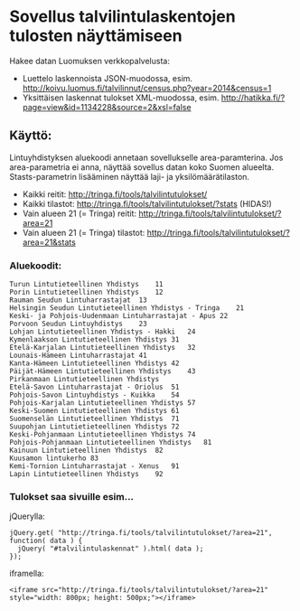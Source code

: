 
# Sovellus talvilintulaskentojen tulosten näyttämiseen

Hakee datan Luomuksen verkkopalvelusta:
* Luettelo laskennoista JSON-muodossa, esim. http://koivu.luomus.fi/talvilinnut/census.php?year=2014&census=1
* Yksittäisen laskennat tulokset XML-muodossa, esim. http://hatikka.fi/?page=view&id=1134228&source=2&xsl=false

## Käyttö:

Lintuyhdistyksen aluekoodi annetaan sovellukselle area-paramterina. Jos area-parametria ei anna, näyttää sovellus datan koko Suomen alueelta. Stasts-parametrin lisääminen näyttää laji- ja yksilömäärätilaston.

* Kaikki reitit: http://tringa.fi/tools/talvilintutulokset/
* Kaikki tilastot: http://tringa.fi/tools/talvilintutulokset/?stats (HIDAS!)
* Vain alueen 21 (= Tringa) reitit: http://tringa.fi/tools/talvilintutulokset/?area=21
* Vain alueen 21 (= Tringa) tilastot: http://tringa.fi/tools/talvilintutulokset/?area=21&stats

### Aluekoodit:

	Turun Lintutieteellinen Yhdistys	11
	Porin Lintutieteellinen Yhdistys	12
	Rauman Seudun Lintuharrastajat	13
	Helsingin Seudun Lintutieteellinen Yhdistys - Tringa	21
	Keski- ja Pohjois-Uudenmaan Lintuharrastajat - Apus	22
	Porvoon Seudun Lintuyhdistys	23
	Lohjan Lintutieteellinen Yhdistys - Hakki	24
	Kymenlaakson Lintutieteellinen Yhdistys	31
	Etelä-Karjalan Lintutieteellinen Yhdistys	32
	Lounais-Hämeen Lintuharrastajat	41
	Kanta-Hämeen Lintutieteellinen Yhdistys	42
	Päijät-Hämeen Lintutieteellinen Yhdistys	43
	Pirkanmaan Lintutieteellinen Yhdistys
	Etelä-Savon Lintuharrastajat - Oriolus	51
	Pohjois-Savon Lintuyhdistys - Kuikka	54
	Pohjois-Karjalan Lintutieteellinen Yhdistys	57
	Keski-Suomen Lintutieteellinen Yhdistys	61
	Suomenselän Lintutieteellinen Yhdistys	71
	Suupohjan Lintutietieteellinen Yhdistys	72
	Keski-Pohjanmaan Lintutieteellinen Yhdistys	74
	Pohjois-Pohjanmaan Lintutieteellinen Yhdistys	81
	Kainuun Lintutieteellinen Yhdistys	82
	Kuusamon lintukerho	83
	Kemi-Tornion Lintuharrastajat - Xenus	91
	Lapin Lintutieteellinen Yhdistys	92

### Tulokset saa sivuille esim...

jQuerylla:

	jQuery.get( "http://tringa.fi/tools/talvilintutulokset/?area=21", function( data ) {
	  jQuery( "#talvilintulaskennat" ).html( data );
	});

iframella:

	<iframe src="http://tringa.fi/tools/talvilintutulokset/?area=21" style="width: 800px; height: 500px;"></iframe>



